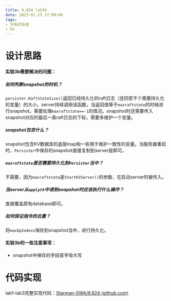 ```yaml
---
title: 6.824 lab3b
date: 2023-01-25 17:00:04
tags:
- 分布式系统
- Go
---
```


# 设计思路

#### 实验3b需要解决的问题：

##### 如何判断snapshot的时机？

`persister.RaftStateSize()`返回已经持久化的raft日志（连同若干个需要持久化的变量）的大小。server持续调用该函数，当返回值等于`maxraftstate`的时候进行snapshot。需要处理`maxraftstate==-1`的情况。snapshot时还需要传入snapshot对应的最后一条raft日志的下标，需要多维护一个变量。

##### snapshot包含什么？

snapshot包含KV数据库的底层map和一些用于维护一致性的变量。当服务器重启时，`Persister`中保存的snapshot直接复制到server层即可。

##### `maxraftstate`是否需要持久化到`Persister`当中？

不需要，因为`maxraftstate`是`StartKVServer()`的参数，在启动server时被传入。

##### 当server从`applyCh`中读到snapshot时应该执行什么操作？

直接覆盖原有database即可。

##### 如何保证指令的去重？

将`maxOpIndexs`保存到snapshot当中，进行持久化。

#### 实验3b的一些注意事项：

- snapshot中保存的字段首字母大写



# 代码实现

lab1-lab3完整实现代码：[Starman-SWA/6.824 (github.com)](https://github.com/Starman-SWA/6.824)
